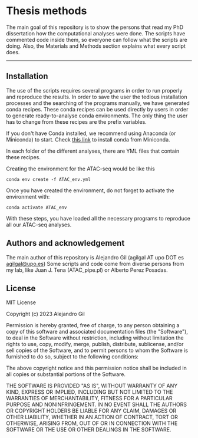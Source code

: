 # Thesis methods

The main goal of this repository is to show the persons that read my PhD dissertation how the computational analyses were done. The scripts have commented code inside them, so everyone can follow what the scripts are doing. Also, the Materials and Methods section explains what every script does.



***



## Installation
The use of the scripts requires several programs in order to run properly and reproduce the results. In order to save the user the tedious installation processes and the searching of the programs manually, we have generated conda recipes. These conda recipes can be used directly by users in order to generate ready-to-analyse conda environments. The only thing the user has to change from these recipes are the prefix variables.

If you don't have Conda installed, we recommend using Anaconda (or Miniconda) to start. Check [this link](https://docs.conda.io/en/latest/miniconda.html) to install conda from Miniconda. 

In each folder of the different analyses, there are YML files that contain these recipes.

Creating the environment for the ATAC-seq would be like this 
```
conda env create -f ATAC_env.yml
```
Once you have created the environment, do not forget to activate the environment with:

```
conda activate ATAC_env
```

With these steps, you have loaded all the necessary programs to reproduce all our ATAC-seq analyses.


## Authors and acknowledgement
The main author of this repository is Alejandro Gil (agilgal AT upo DOT es agilgal@upo.es)
Some scripts and code come from diverse persons from my lab, like Juan J. Tena (ATAC_pipe.pl) or Alberto Perez Posadas.


## License
MIT License

Copyright (c) 2023 Alejandro Gil

Permission is hereby granted, free of charge, to any person obtaining a copy
of this software and associated documentation files (the "Software"), to deal
in the Software without restriction, including without limitation the rights
to use, copy, modify, merge, publish, distribute, sublicense, and/or sell
copies of the Software, and to permit persons to whom the Software is
furnished to do so, subject to the following conditions:

The above copyright notice and this permission notice shall be included in all
copies or substantial portions of the Software.

THE SOFTWARE IS PROVIDED "AS IS", WITHOUT WARRANTY OF ANY KIND, EXPRESS OR
IMPLIED, INCLUDING BUT NOT LIMITED TO THE WARRANTIES OF MERCHANTABILITY,
FITNESS FOR A PARTICULAR PURPOSE AND NONINFRINGEMENT. IN NO EVENT SHALL THE
AUTHORS OR COPYRIGHT HOLDERS BE LIABLE FOR ANY CLAIM, DAMAGES OR OTHER
LIABILITY, WHETHER IN AN ACTION OF CONTRACT, TORT OR OTHERWISE, ARISING FROM,
OUT OF OR IN CONNECTION WITH THE SOFTWARE OR THE USE OR OTHER DEALINGS IN THE
SOFTWARE.


